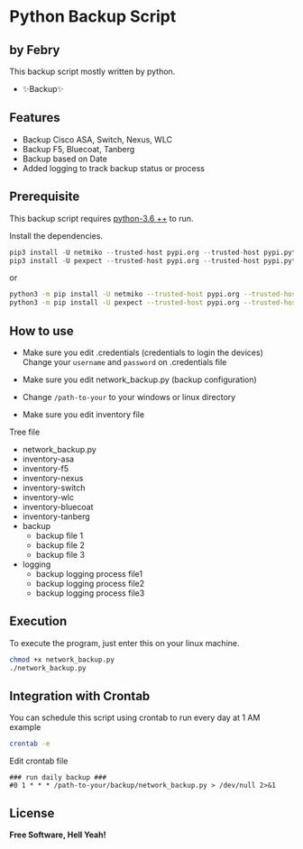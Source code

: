 # Python Backup Script
## by Febry

This backup script mostly written by python.

- ✨Backup✨

## Features

- Backup Cisco ASA, Switch, Nexus, WLC
- Backup F5, Bluecoat, Tanberg
- Backup based on Date
- Added logging to track backup status or process

## Prerequisite

This backup script requires [python-3.6 ++](https://www.python.org/downloads/release/python-380/) to run.

Install the dependencies.

```py
pip3 install -U netmiko --trusted-host pypi.org --trusted-host pypi.python.org --trusted-host files.pythonhosted.org --user
pip3 install -U pexpect --trusted-host pypi.org --trusted-host pypi.python.org --trusted-host files.pythonhosted.org --user
```

or

```sh
python3 -m pip install -U netmiko --trusted-host pypi.org --trusted-host pypi.python.org --trusted-host files.pythonhosted.org --user
python3 -m pip install -U pexpect --trusted-host pypi.org --trusted-host pypi.python.org --trusted-host files.pythonhosted.org --user
```

## How to use

- Make sure you edit .credentials (credentials to login the devices)
Change your `username` and `password` on .credentials file

- Make sure you edit network_backup.py (backup configuration)
- Change `/path-to-your` to your windows or linux directory

- Make sure you edit inventory file

Tree file

 * network_backup.py
 * inventory-asa 
 * inventory-f5
 * inventory-nexus
 * inventory-switch
 * inventory-wlc
 * inventory-bluecoat
 * inventory-tanberg
 * backup
   * backup file 1
   * backup file 2
   * backup file 3
 * logging
   * backup logging process file1
   * backup logging process file2
   * backup logging process file3

## Execution
To execute the program, just enter this on your linux machine.

```sh
chmod +x network_backup.py
./network_backup.py
```

## Integration with Crontab
You can schedule this script using crontab to run every day at 1 AM example

```sh
crontab -e
```

Edit crontab file
```
### run daily backup ###
#0 1 * * * /path-to-your/backup/network_backup.py > /dev/null 2>&1
```

## License

**Free Software, Hell Yeah!**
